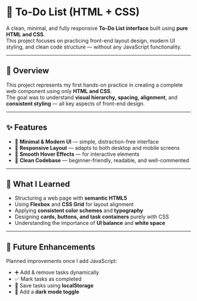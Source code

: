# 📝 To-Do List (HTML + CSS)

A clean, minimal, and fully responsive **To-Do List interface** built using **pure HTML and CSS**.  
This project focuses on practicing front-end layout design, modern UI styling, and clean code structure — without any JavaScript functionality.

---

## 📖 Overview

This project represents my first hands-on practice in creating a complete web component using only **HTML and CSS**.  
The goal was to understand **visual hierarchy, spacing, alignment**, and **consistent styling** — all key aspects of front-end design.

---

## ✨ Features

- 🎨 **Minimal & Modern UI** — simple, distraction-free interface  
- 📱 **Responsive Layout** — adapts to both desktop and mobile screens  
- 💫 **Smooth Hover Effects** — for interactive elements  
- 🧩 **Clean Codebase** — beginner-friendly, readable, and well-commented  

---

## 🧠 What I Learned

- Structuring a web page with **semantic HTML5**  
- Using **Flexbox** and **CSS Grid** for layout alignment  
- Applying **consistent color schemes** and **typography**  
- Designing **cards, buttons, and task containers** purely with CSS  
- Understanding the importance of **UI balance** and **white space**

---

## 🚀 Future Enhancements

Planned improvements once I add JavaScript:
- ➕ Add & remove tasks dynamically  
- ✅ Mark tasks as completed  
- 💾 Save tasks using **localStorage**  
- 🌙 Add a **dark mode toggle**
